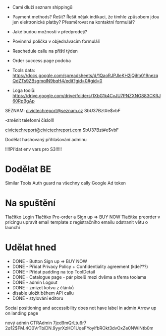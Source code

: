 - Cami dluží seznam shippingů
- Payment methods? Řešit? Řešit nějak indikaci, že tímhle způsobem jdou jen elektronické platby? Přesměrovat na kontaktní formulář?
- Jaké budou možnosti v předprodeji?
- Povinnná políčka v objednávacím formuláři
- Reschedule callu na příští týden

- Order success page podoba

- Tools data: https://docs.google.com/spreadsheets/d/1QaoRJPJleKH2jQjhb019nezqQdZTs9ZBsgmqIN9bqH4/edit?gid=0#gid=0
- Loga toolů: https://drive.google.com/drive/folders/1XbG1k4CvJU7PNZXNG883CKRJ60RpBgAp


SEZNAM:
civictechreport@seznam.cz
SbU37Bzt#e$vbF

-změnit telefonní číslo!!!

civictechreport@civictechreport.com
SbU37Bzt#e$vbF


Dodělat hashovaný přihlašování adminu

!!!!Přidat env vars pro S3!!!!!


# Dodělat BE

Similar Tools
Auth guard na všechny cally
Google Ad token


# Na spuštění
Tlačítko Login
Tlačítko Pre-order a Sign up => BUY NOW
Tlačítka preorder v pricingu
upravit email template
z registračního emailu odstranit větu o launchi

# Udělat hned
 - DONE - Button Sign up => BUY NOW
 - DONE - Přidat Privacy Policy + Confidentiality agreement (kde???)
 - DONE - Přidat padding na top ToolDetail
 - DONE - Catalogue page - pár pixelů mezi dvěma a třema toolama
 - DONE - admin Logout
 - DONE - zmizet kotvu z článků
 - disable uložit během API callu
 - DONE - stylování editoru

Social positioning and accessibility does not have label in admin
Arrow up on landing page

nový admin
CTRAdmin
7jcd9mQrLtu6r7
$2a$12$FM.4O0VrTbiDN.9yyrXzHO1UqeFYoylfbROkt3dvOxZe0NWlNtb0m